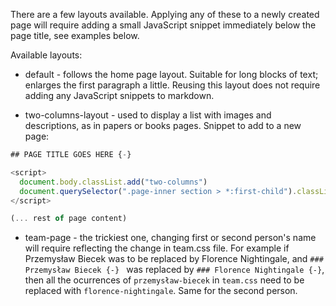 There are a few layouts available. Applying any of these to a newly created page will require adding a small 
JavaScript snippet immediately below the page title, see examples below. 

Available layouts:

- default - follows the home page layout. Suitable for long blocks of text; enlarges the first paragraph a little. 
  Reusing this layout does not require adding any JavaScript snippets to markdown. 

- two-columns-layout - used to display a list with images and descriptions, as in papers or books pages.
Snippet to add to a new page:
```js
## PAGE TITLE GOES HERE {-}

<script>
  document.body.classList.add("two-columns")
  document.querySelector(".page-inner section > *:first-child").classList.add("two-columns-layout")
</script>

(... rest of page content)
```

- team-page - the trickiest one, changing first or second person's name will require reflecting the change in team.css
  file. For example if Przemysław Biecek was to be replaced by Florence Nightingale, and `### Przemysław Biecek {-}
  ` was replaced by `### Florence Nightingale {-}`, then all the ocurrences of `przemysław-biecek` in `team.css`
  need to be replaced with `florence-nightingale`. Same for the second person. 
